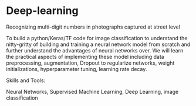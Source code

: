 # Deep-learning

Recognizing multi-digit numbers in photographs captured at street level

To build a python/Keras/TF code for image classification to understand the nitty-gritty of building and training a neural network model from scratch and further understand the advantages of neural networks over. We will learn the practical aspects of implementing these model including data preprocessing, augmentation, Dropout to regularize networks, weight initializations, hyperparameter tuning, learning rate decay.

Skills and Tools:

Neural Networks, Supervised Machine Learning, Deep Learning, image classification
